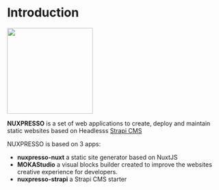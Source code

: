 # Introduction


<img src="https://res.cloudinary.com/moodgiver/image/upload/v1609196023/layers_big_cc995d26d2.png" style="width:200px;height:auto;margin:0 auto;">


**NUXPRESSO** is a set of web applications to create, deploy and maintain static websites based on Headlesss [Strapi CMS](https://strapi.io)

NUXPRESSO is based on 3 apps:
- **nuxpresso-nuxt** a static site generator based on NuxtJS
- **MOKAStudio** a visual blocks builder created to improve the websites creative experience for developers.
- **nuxpresso-strapi** a Strapi CMS starter  

